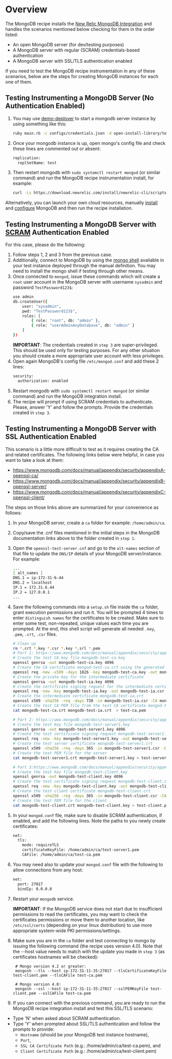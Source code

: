 # Overview

The MongoDB recipe installs the [New Relic MongoDB Integration](https://docs.newrelic.com/docs/infrastructure/host-integrations/host-integrations-list/mongodb/mongodb-monitoring-integration-new/) and handles the scenarios mentioned below checking for them in the order listed:

- An open MongoDB server (for dev/testing purposes)
- A MongoDB server with regular (SCRAM) credentials-based authentication
- A MongoDB server with SSL/TLS authentication enabled

If you need to test the MongoDB recipe instrumentation in any of these scenarios, below are the steps for creating MongoDB instances for each one of them.

## Testing Instrumenting a MongoDB Server (No Authentication Enabled)

1. You may use [demo-deployer](https://github.com/newrelic/demo-deployer) to start a mongodb server instance by using something like this:
    ```sh
    ruby main.rb -c configs/credentials.json -d open-install-library/test/manual/definitions/ohi/linux/mongodb-debian.json
    ```

2. Once your mongodb instance is up, open mongo's config file and check these lines are commented out or absent:
    ```sh
    replication:
      replSetName: test
    ```

3. Then restart mongodb with `sudo systemctl restart mongod` (or similar command) and run the MongoDB recipe instrumentation install, for example:
    ```sh
    curl -Ls https://download.newrelic.com/install/newrelic-cli/scripts/install.sh | bash && sudo NEW_RELIC_API_KEY=<API_KEY> NEW_RELIC_ACCOUNT_ID=<ACCOUNT_ID> NEW_RELIC_REGION=<REGION> /usr/local/bin/newrelic install -n mongodb-open-source-integration

    ```

Alternatively, you can launch your own cloud resources, manually [install](https://www.mongodb.com/docs/manual/installation/) and [configure](https://www.mongodb.com/docs/manual/reference/configuration-options/) MongoDB and then run the recipe installation.

## Testing Instrumenting a MongoDB Server with [SCRAM](https://www.mongodb.com/docs/manual/core/security-scram/) Authentication Enabled

For this case, please do the following:

1. Follow steps 1, 2 and 3 from the previous case.
2. Additionally, connect to MongoDB by using the [mongo shell](https://www.mongodb.com/docs/mongodb-shell/) available in your test instance deployed through the manual definition. You may need to install the mongo shell if testing through other means.
3. Once connected to `mongod`, issue these commands which will create a `root` user account in the MongoDB server with username `sysadmin` and password `TestPassword123$`:
    ```sh
    use admin
    db.createUser({ 
        user: "sysadmin",
        pwd: "TestPassword123$",
        roles: [
            { role: "root", db: "admin" },
            { role: "userAdminAnyDatabase", db: "admin" }
        ] 
    })
    ```
    **IMPORTANT**: The credentials created in `step 3` are super-privileged. This should be used only for testing purposes. For any other situation you should create a more appropriate user account with less privileges.
4. Open again MongoDB's config file `/etc/mongod.conf` and add these 2 lines:
    ```sh
    security:
      authorization: enabled
    ```
5. Restart mongodb with `sudo systemctl restart mongod` (or similar command) and run the MongoDB integration install.
6. The recipe will prompt if using SCRAM credentials to authenticate. Please, answer 'Y' and follow the prompts. Provide the credentials created in `step 3`.

## Testing Instrumenting a MongoDB Server with SSL Authentication Enabled

This scenario is a little more difficult to test as it requires creating the CA and related certificates. The following links below were helpful, in case you want to take a look at them: 

- https://www.mongodb.com/docs/manual/appendix/security/appendixA-openssl-ca/
- https://www.mongodb.com/docs/manual/appendix/security/appendixB-openssl-server/
- https://www.mongodb.com/docs/manual/appendix/security/appendixC-openssl-client/

The steps on those links above are summarized for your convenience as follows:

1. In your MongoDB server, create a `ca` folder for example: `/home/admin/ca`.
2. Copy/save the .cnf files mentioned in the initial steps in the MongoDB documentation links above to the folder created in `step 1`.
3. Open the `openssl-test-server.cnf` and go to the `alt-names` section of that file to update the `DNS/IP` details of your MongoDB server/instance. For example:
    ```sh
    ...
    [ alt_names ]
    DNS.1 = ip-172-31-6-44
    DNS.2 = localhost
    IP.1 = 172.31.6.44
    IP.2 = 127.0.0.1  
    ...
    ```
4. Save the following commands into a `setup.sh` file inside the `ca` folder, grant execution permissions and run it. You will be prompted 4 times to enter `distinguish names` for the certificates to be created. Make sure to enter some test, non-repeated, unique values each time you are prompted. At the end, this shell script will generate all needed `.key`, `.pem`, `.crt`, `.csr` files.
    ```sh
    # Clean up
    rm *.crt *.key *.csr *.key *.srl *.pem
    # Part 1: https://www.mongodb.com/docs/manual/appendix/security/appendixA-openssl-ca/
    # Create the test CA key file mongodb-test-ca.key
    openssl genrsa -out mongodb-test-ca.key 4096
    # Create the CA certificate mongod-test-ca.crt using the generated key file
    openssl req -new -x509 -days 1826 -key mongodb-test-ca.key -out mongodb-test-ca.crt -config openssl-test-ca.cnf
    # Create the private key for the intermediate certificate
    openssl genrsa -out mongodb-test-ia.key 4096
    # Create the certificate signing request for the intermediate certificate
    openssl req -new -key mongodb-test-ia.key -out mongodb-test-ia.csr -config openssl-test-ca.cnf
    # Create the intermediate certificate mongodb-test-ia.crt 
    openssl x509 -sha256 -req -days 730 -in mongodb-test-ia.csr -CA mongodb-test-ca.crt -CAkey mongodb-test-ca.key -set_serial 01 -out mongodb-test-ia.crt -extfile openssl-test-ca.cnf -extensions v3_ca
    # Create the test CA PEM file from the test CA certificate mongod-test-ca.crt and test intermediate certificate mongodb-test-ia.crt
    cat mongodb-test-ca.crt mongodb-test-ia.crt  > test-ca.pem

    # Part 2: https://www.mongodb.com/docs/manual/appendix/security/appendixB-openssl-server/
    # Create the test key file mongodb-test-server1.key
    openssl genrsa -out mongodb-test-server1.key 4096
    # Create the test certificate signing request mongodb-test-server1.csr
    openssl req -new -key mongodb-test-server1.key -out mongodb-test-server1.csr -config openssl-test-server.cnf
    # Create the test server certificate mongodb-test-server1.crt
    openssl x509 -sha256 -req -days 365 -in mongodb-test-server1.csr -CA mongodb-test-ia.crt -CAkey mongodb-test-ia.key -CAcreateserial -out mongodb-test-server1.crt -extfile openssl-test-server.cnf -extensions v3_req
    # Create the test PEM file for the server
    cat mongodb-test-server1.crt mongodb-test-server1.key > test-server1.pem

    # Part 3:https://www.mongodb.com/docs/manual/appendix/security/appendixC-openssl-client/
    # Create the test key file mongodb-test-client.key
    openssl genrsa -out mongodb-test-client.key 4096
    # Create the test certificate signing request mongodb-test-client.csr
    openssl req -new -key mongodb-test-client.key -out mongodb-test-client.csr -config openssl-test-client.cnf
    # Create the test client certificate mongodb-test-client.crt
    openssl x509 -sha256 -req -days 365 -in mongodb-test-client.csr -CA mongodb-test-ia.crt -CAkey mongodb-test-ia.key -CAcreateserial -out mongodb-test-client.crt -extfile openssl-test-client.cnf -extensions v3_req
    # Create the test PEM file for the client
    cat mongodb-test-client.crt mongodb-test-client.key > test-client.pem
    ```
5. In your `mongod.conf` file, make sure to disable SCRAM authentication, if enabled, and add the following lines. Note the paths to you newly create certificates:
    ```sh
    net:
      tls:
        mode: requireTLS
        certificateKeyFile: /home/admin/ca/test-server1.pem
        CAFile: /home/admin/ca/test-ca.pem
    ```
6. You may need also to update your `mongod.conf` file with the following to allow connections from any host:
    ```sh
    net:
      port: 27017
      bindIp: 0.0.0.0
    ```
7. Restart your `mongodb` service.
   
    **IMPORTANT**: If the MongoDB service does not start due to insufficient permissions to read the certificates, you may want to check the certificates permissions or move them
    to another location, like `/etc/ssl/certs` (depending on your linux distribution) to use more appropriate system-wide PKI permissions/settings.
8. Make sure you are in the `ca` folder and test connecting to mongo by issuing the following command (the recipe uses version 4.0). Note that the --host value needs to match with the update you made in `step 3` (as certificates hostnames will be checked):
   ```ssh
    # Mongo version 4.2 or greater:
    mongosh --tls --host ip-172-31-11-35:27017 --tlsCertificateKeyFile test-client.pem --tlsCAFile test-ca.pem

    # Mongo version 4.0:
    mongosh --ssl --host ip-172-31-11-35:27017 --sslPEMKeyFile test-client.pem --sslCAFile test-ca.pem
   ```
9. If you can connect with the previous command, you are ready to run the MongoDB recipe integration install and test this SSL/TLS scenario:
- Type 'N' when asked about SCRAM authentication.
- Type 'Y' when prompted about SSL/TLS authentication and follow the prompts to provide:
    - `Hostname` (should be your MongoDB test instance hostname),
    - `Port`,
    - `SSL CA Certificate Path` (e.g.: /home/admin/ca/test-ca.pem), and 
    - `Client Certificate Path` (e.g.: /home/admin/ca/test-client.pem)